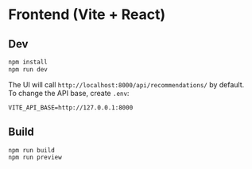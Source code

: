 # Frontend (Vite + React)

## Dev
```bash
npm install
npm run dev
```

The UI will call `http://localhost:8000/api/recommendations/` by default.  
To change the API base, create `.env`:

```
VITE_API_BASE=http://127.0.0.1:8000
```

## Build
```bash
npm run build
npm run preview
```